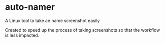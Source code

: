 # auto-namer
A Linux tool to take an name screenshot easily

Created to speed up the process of taking screenshots so that the workflow is less impacted. 

